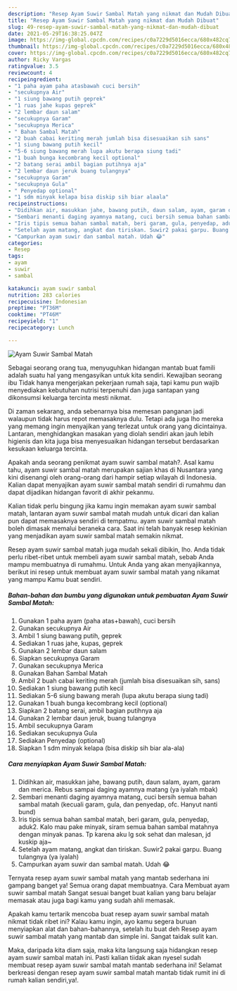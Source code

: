 ```yaml
---
description: "Resep Ayam Suwir Sambal Matah yang nikmat dan Mudah Dibuat"
title: "Resep Ayam Suwir Sambal Matah yang nikmat dan Mudah Dibuat"
slug: 49-resep-ayam-suwir-sambal-matah-yang-nikmat-dan-mudah-dibuat
date: 2021-05-29T16:38:25.047Z
image: https://img-global.cpcdn.com/recipes/c0a7229d5016ecca/680x482cq70/ayam-suwir-sambal-matah-foto-resep-utama.jpg
thumbnail: https://img-global.cpcdn.com/recipes/c0a7229d5016ecca/680x482cq70/ayam-suwir-sambal-matah-foto-resep-utama.jpg
cover: https://img-global.cpcdn.com/recipes/c0a7229d5016ecca/680x482cq70/ayam-suwir-sambal-matah-foto-resep-utama.jpg
author: Ricky Vargas
ratingvalue: 3.5
reviewcount: 4
recipeingredient:
- "1 paha ayam paha atasbawah cuci bersih"
- "secukupnya Air"
- "1 siung bawang putih geprek"
- "1 ruas jahe kupas geprek"
- "2 lembar daun salam"
- "secukupnya Garam"
- "secukupnya Merica"
- " Bahan Sambal Matah"
- "2 buah cabai keriting merah jumlah bisa disesuaikan sih sans"
- "1 siung bawang putih kecil"
- "5-6 siung bawang merah lupa akutu berapa siung tadi"
- "1 buah bunga kecombrang kecil optional"
- "2 batang serai ambil bagian putihnya aja"
- "2 lembar daun jeruk buang tulangnya"
- "secukupnya Garam"
- "secukupnya Gula"
- " Penyedap optional"
- "1 sdm minyak kelapa bisa diskip sih biar alaala"
recipeinstructions:
- "Didihkan air, masukkan jahe, bawang putih, daun salam, ayam, garam dan merica. Rebus sampai daging ayamnya matang (ya iyalah mbak)"
- "Sembari menanti daging ayamnya matang, cuci bersih semua bahan sambal matah (kecuali garam, gula, dan penyedap, ofc. Hanyut nanti bund)"
- "Iris tipis semua bahan sambal matah, beri garam, gula, penyedap, aduk2. Kalo mau pake minyak, siram semua bahan sambal matahnya dengan minyak panas. Tp karena aku lg sok sehat dan malesan, jd kuskip aja~"
- "Setelah ayam matang, angkat dan tiriskan. Suwir2 pakai garpu. Buang tulangnya (ya iyalah)"
- "Campurkan ayam suwir dan sambal matah. Udah 😂"
categories:
- Resep
tags:
- ayam
- suwir
- sambal

katakunci: ayam suwir sambal 
nutrition: 283 calories
recipecuisine: Indonesian
preptime: "PT36M"
cooktime: "PT46M"
recipeyield: "1"
recipecategory: Lunch

---
```



![Ayam Suwir Sambal Matah](https://img-global.cpcdn.com/recipes/c0a7229d5016ecca/680x482cq70/ayam-suwir-sambal-matah-foto-resep-utama.jpg)

Sebagai seorang orang tua, menyuguhkan hidangan mantab buat famili adalah suatu hal yang mengasyikan untuk kita sendiri. Kewajiban seorang ibu Tidak hanya mengerjakan pekerjaan rumah saja, tapi kamu pun wajib menyediakan kebutuhan nutrisi terpenuhi dan juga santapan yang dikonsumsi keluarga tercinta mesti nikmat.

Di zaman  sekarang, anda sebenarnya bisa memesan panganan jadi walaupun tidak harus repot memasaknya dulu. Tetapi ada juga lho mereka yang memang ingin menyajikan yang terlezat untuk orang yang dicintainya. Lantaran, menghidangkan masakan yang diolah sendiri akan jauh lebih higienis dan kita juga bisa menyesuaikan hidangan tersebut berdasarkan kesukaan keluarga tercinta. 



Apakah anda seorang penikmat ayam suwir sambal matah?. Asal kamu tahu, ayam suwir sambal matah merupakan sajian khas di Nusantara yang kini disenangi oleh orang-orang dari hampir setiap wilayah di Indonesia. Kalian dapat menyajikan ayam suwir sambal matah sendiri di rumahmu dan dapat dijadikan hidangan favorit di akhir pekanmu.

Kalian tidak perlu bingung jika kamu ingin memakan ayam suwir sambal matah, lantaran ayam suwir sambal matah mudah untuk dicari dan kalian pun dapat memasaknya sendiri di tempatmu. ayam suwir sambal matah boleh dimasak memalui beraneka cara. Saat ini telah banyak resep kekinian yang menjadikan ayam suwir sambal matah semakin nikmat.

Resep ayam suwir sambal matah juga mudah sekali dibikin, lho. Anda tidak perlu ribet-ribet untuk membeli ayam suwir sambal matah, sebab Anda mampu membuatnya di rumahmu. Untuk Anda yang akan menyajikannya, berikut ini resep untuk membuat ayam suwir sambal matah yang nikamat yang mampu Kamu buat sendiri.

<!--inarticleads1-->

##### Bahan-bahan dan bumbu yang digunakan untuk pembuatan Ayam Suwir Sambal Matah:

1. Gunakan 1 paha ayam (paha atas+bawah), cuci bersih
1. Gunakan secukupnya Air
1. Ambil 1 siung bawang putih, geprek
1. Sediakan 1 ruas jahe, kupas, geprek
1. Gunakan 2 lembar daun salam
1. Siapkan secukupnya Garam
1. Gunakan secukupnya Merica
1. Gunakan  Bahan Sambal Matah
1. Ambil 2 buah cabai keriting merah (jumlah bisa disesuaikan sih, sans)
1. Sediakan 1 siung bawang putih kecil
1. Sediakan 5-6 siung bawang merah (lupa akutu berapa siung tadi)
1. Gunakan 1 buah bunga kecombrang kecil (optional)
1. Siapkan 2 batang serai, ambil bagian putihnya aja
1. Gunakan 2 lembar daun jeruk, buang tulangnya
1. Ambil secukupnya Garam
1. Sediakan secukupnya Gula
1. Sediakan  Penyedap (optional)
1. Siapkan 1 sdm minyak kelapa (bisa diskip sih biar ala-ala)




<!--inarticleads2-->

##### Cara menyiapkan Ayam Suwir Sambal Matah:

1. Didihkan air, masukkan jahe, bawang putih, daun salam, ayam, garam dan merica. Rebus sampai daging ayamnya matang (ya iyalah mbak)
1. Sembari menanti daging ayamnya matang, cuci bersih semua bahan sambal matah (kecuali garam, gula, dan penyedap, ofc. Hanyut nanti bund)
1. Iris tipis semua bahan sambal matah, beri garam, gula, penyedap, aduk2. Kalo mau pake minyak, siram semua bahan sambal matahnya dengan minyak panas. Tp karena aku lg sok sehat dan malesan, jd kuskip aja~
1. Setelah ayam matang, angkat dan tiriskan. Suwir2 pakai garpu. Buang tulangnya (ya iyalah)
1. Campurkan ayam suwir dan sambal matah. Udah 😂




Ternyata resep ayam suwir sambal matah yang mantab sederhana ini gampang banget ya! Semua orang dapat membuatnya. Cara Membuat ayam suwir sambal matah Sangat sesuai banget buat kalian yang baru belajar memasak atau juga bagi kamu yang sudah ahli memasak.

Apakah kamu tertarik mencoba buat resep ayam suwir sambal matah nikmat tidak ribet ini? Kalau kamu ingin, ayo kamu segera buruan menyiapkan alat dan bahan-bahannya, setelah itu buat deh Resep ayam suwir sambal matah yang mantab dan simple ini. Sangat taidak sulit kan. 

Maka, daripada kita diam saja, maka kita langsung saja hidangkan resep ayam suwir sambal matah ini. Pasti kalian tiidak akan nyesel sudah membuat resep ayam suwir sambal matah mantab sederhana ini! Selamat berkreasi dengan resep ayam suwir sambal matah mantab tidak rumit ini di rumah kalian sendiri,ya!.

